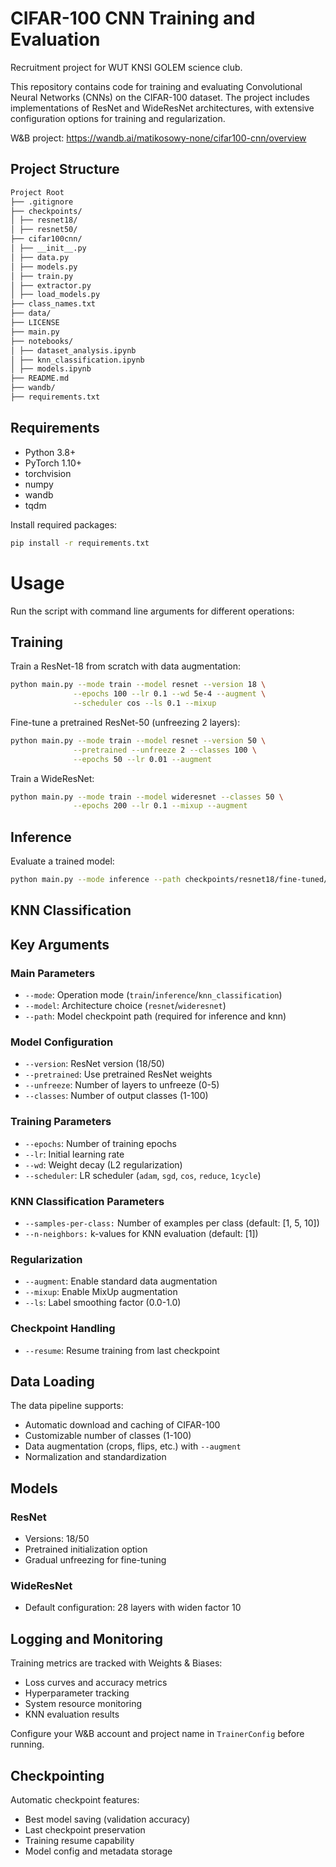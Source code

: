 # CIFAR-100 CNN Training and Evaluation

Recruitment project for WUT KNSI GOLEM science club.

This repository contains code for training and evaluating Convolutional Neural Networks (CNNs) on the CIFAR-100 dataset. The project includes implementations of ResNet and WideResNet architectures, with extensive configuration options for training and regularization.

W&B project:
https://wandb.ai/matikosowy-none/cifar100-cnn/overview

## Project Structure
```sh
Project Root
├── .gitignore 
├── checkpoints/ 
│ ├── resnet18/ 
│ ├── resnet50/ 
├── cifar100cnn/ 
│ ├── __init__.py 
│ ├── data.py 
│ ├── models.py 
│ ├── train.py 
│ ├── extractor.py 
│ ├── load_models.py 
├── class_names.txt 
├── data/ 
├── LICENSE 
├── main.py 
├── notebooks/ 
│ ├── dataset_analysis.ipynb 
│ ├── knn_classification.ipynb
│ ├── models.ipynb  
├── README.md 
├── wandb/
├── requirements.txt
```

## Requirements

- Python 3.8+
- PyTorch 1.10+
- torchvision
- numpy
- wandb
- tqdm

Install required packages:
```sh
pip install -r requirements.txt
```

# Usage

Run the script with command line arguments for different operations:

## Training
Train a ResNet-18 from scratch with data augmentation:
```sh
python main.py --mode train --model resnet --version 18 \
              --epochs 100 --lr 0.1 --wd 5e-4 --augment \
              --scheduler cos --ls 0.1 --mixup
```

Fine-tune a pretrained ResNet-50 (unfreezing 2 layers):
```sh
python main.py --mode train --model resnet --version 50 \
              --pretrained --unfreeze 2 --classes 100 \
              --epochs 50 --lr 0.01 --augment
```

Train a WideResNet:
```sh
python main.py --mode train --model wideresnet --classes 50 \
              --epochs 200 --lr 0.1 --mixup --augment
```

## Inference
Evaluate a trained model:
```sh
python main.py --mode inference --path checkpoints/resnet18/fine-tuned/best_model.pth
```

## KNN Classification

## Key Arguments

### Main Parameters
- `--mode`: Operation mode (`train`/`inference`/`knn_classification`)
- `--model`: Architecture choice (`resnet`/`wideresnet`)
- `--path`: Model checkpoint path (required for inference and knn)

### Model Configuration
- `--version`: ResNet version (18/50)
- `--pretrained`: Use pretrained ResNet weights
- `--unfreeze`: Number of layers to unfreeze (0-5)
- `--classes`: Number of output classes (1-100)

### Training Parameters
- `--epochs`: Number of training epochs
- `--lr`: Initial learning rate
- `--wd`: Weight decay (L2 regularization)
- `--scheduler`: LR scheduler (`adam`, `sgd`, `cos`, `reduce`, `1cycle`)

### KNN Classification Parameters
- `--samples-per-class:` Number of examples per class (default: [1, 5, 10])
- `--n-neighbors:` k-values for KNN evaluation (default: [1])

### Regularization
- `--augment`: Enable standard data augmentation
- `--mixup`: Enable MixUp augmentation
- `--ls`: Label smoothing factor (0.0-1.0)

### Checkpoint Handling
- `--resume`: Resume training from last checkpoint

## Data Loading
The data pipeline supports:
- Automatic download and caching of CIFAR-100
- Customizable number of classes (1-100)
- Data augmentation (crops, flips, etc.) with `--augment`
- Normalization and standardization

## Models

### ResNet
- Versions: 18/50
- Pretrained initialization option
- Gradual unfreezing for fine-tuning

### WideResNet
- Default configuration: 28 layers with widen factor 10

## Logging and Monitoring
Training metrics are tracked with Weights & Biases:
- Loss curves and accuracy metrics
- Hyperparameter tracking
- System resource monitoring
- KNN evaluation results

Configure your W&B account and project name in `TrainerConfig` before running.

## Checkpointing
Automatic checkpoint features:
- Best model saving (validation accuracy)
- Last checkpoint preservation
- Training resume capability
- Model config and metadata storage
